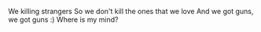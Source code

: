 We killing strangers
So we don't kill the ones that we love
     And we got guns, we got guns
:)
Where is my mind?
